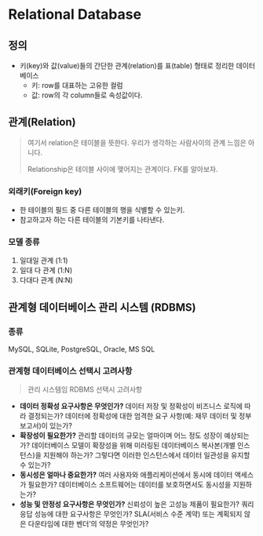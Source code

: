 # Relational Database

## 정의

- 키(key)와 값(value)들의 간단한 관계(relation)를 표(table) 형태로 정리한 데이터베이스
  - 키: row를 대표하는 고유한 컬럼
  - 값: row의 각 column들로 속성값이다.

## 관계(Relation)

> 여기서 relation은 테이블을 뜻한다. 우리가 생각하는 사람사이의 관계 느낌은 아니다.
>
> Relationship은 테이블 사이에 맺어지는 관계이다. FK를 알아보자.

### 외래키(Foreign key)

- 한 테이블의 필드 중 다른 테이블의 행을 식별할 수 있는키.
- 참고하고자 하는 다른 테이블의 기본키를 나타낸다.

### 모델 종류

1. 일대일 관계 (1:1)
2. 일대 다 관계 (1:N)
3. 다대다 관계 (N:N)



## 관계형 데이터베이스 관리 시스템 (RDBMS)

### 종류

MySQL, SQLite, PostgreSQL, Oracle, MS SQL

### 관계형 데이터베이스 선택시 고려사항

> 관리 시스템임 RDBMS 선택시 고려사항

- **데이터 정확성 요구사항은 무엇인가?** 데이터 저장 및 정확성이 비즈니스 로직에 따라 결정되는가? 데이터에 정확성에 대한 엄격한 요구 사항(예: 재무 데이터 및 정부 보고서)이 있는가?
- **확장성이 필요한가?** 관리할 데이터의 규모는 얼마이며 어느 정도 성장이 예상되는가? 데이터베이스 모델이 확장성을 위해 미러링된 데이터베이스 복사본(개별 인스턴스)을 지원해야 하는가? 그렇다면 이러한 인스턴스에서 데이터 일관성을 유지할 수 있는가?
- **동시성은 얼마나 중요한가?** 여러 사용자와 애플리케이션에서 동시에 데이터 액세스가 필요한가? 데이터베이스 소프트웨어는 데이터를 보호하면서도 동시성을 지원하는가?
- **성능 및 안정성 요구사항은 무엇인가?** 신뢰성이 높은 고성능 제품이 필요한가? 쿼리 응답 성능에 대한 요구사항은 무엇인가? SLA(서비스 수준 계약) 또는 계획되지 않은 다운타임에 대한 벤더’의 약정은 무엇인가?

